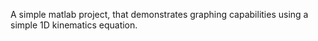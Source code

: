 A simple matlab project, that demonstrates graphing capabilities using a simple 1D kinematics equation.
